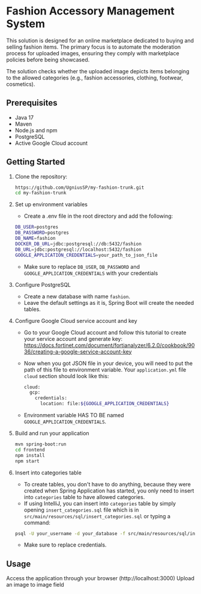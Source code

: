 # Fashion Accessory Management System

This solution is designed for an online marketplace dedicated to buying and selling fashion items. 
The primary focus is to automate the moderation process for uploaded images, ensuring they comply with marketplace policies before being showcased.

The solution checks whether the uploaded image depicts items belonging to the allowed categories (e.g., fashion accessories, clothing, footwear, cosmetics).

## Prerequisites

- Java 17
- Maven
- Node.js and npm
- PostgreSQL
- Active Google Cloud account

## Getting Started

1. Clone the repository:

    ```bash
    https://github.com/UgniusSP/my-fashion-trunk.git
    cd my-fashion-trunk
    ```

2. Set up environment variables

   * Create a .env file in the root directory and add the following:

    ```bash
    DB_USER=postgres
    DB_PASSWORD=postgres
    DB_NAME=fashion
    DOCKER_DB_URL=jdbc:postgresql://db:5432/fashion
    DB_URL=jdbc:postgresql://localhost:5432/fashion
    GOOGLE_APPLICATION_CREDENTIALS=your_path_to_json_file
    ```

    * Make sure to replace `DB_USER`, `DB_PASSWORD` and `GOOGLE_APPLICATION_CREDENTIALS` with your credentials
    
3. Configure PostgreSQL
    
   * Create a new database with name `fashion`.
   * Leave the default settings as it is, Spring Boot will create the needed tables.
  
4. Configure Google Cloud service account and key
  
   * Go to your Google Cloud account and follow this tutorial to create your service account and generate key: https://docs.fortinet.com/document/fortianalyzer/6.2.0/cookbook/9036/creating-a-google-service-account-key
   * Now when you got JSON file in your device, you will need to put the path of this file to environment variable. Your `application.yml` file `cloud` section should look like this: 

     ```bash
     cloud:
       gcp:
         credentials:
           location: file:${GOOGLE_APPLICATION_CREDENTIALS}
     ```

   * Environment variable HAS TO BE named `GOOGLE_APPLICATION_CREDENTIALS`.

4. Build and run your application
   
    ```bash
    mvn spring-boot:run
    cd frontend
    npm install
    npm start
    ```

5. Insert into categories table

   * To create tables, you don't have to do anything, because they were created when Spring Application has started, you only need to insert into `categories` table to have allowed categories.
   * If using IntelliJ, you can insert into `categories` table by simply opening `insert_categories.sql` file which is in `src/main/resources/sql/insert_categories.sql` or typing a command:
     
    ```bash
    psql -U your_username -d your_database -f src/main/resources/sql/insert_categories.sql
    ```

   * Make sure to replace credentials.

## Usage

Access the application through your browser (http://localhost:3000)
Upload an image to image field
